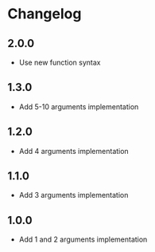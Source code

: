 # Changelog

## 2.0.0
- Use new function syntax

## 1.3.0
- Add 5-10 arguments implementation

## 1.2.0
- Add 4 arguments implementation

## 1.1.0
- Add 3 arguments implementation

## 1.0.0
- Add 1 and 2 arguments implementation

